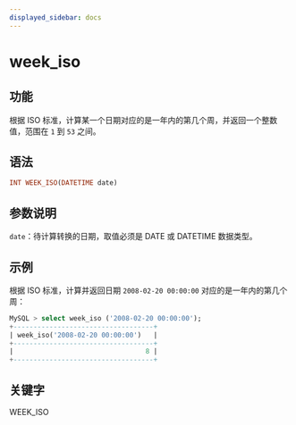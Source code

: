 ```yaml
---
displayed_sidebar: docs
---
```


# week_iso

## 功能

根据 ISO 标准，计算某一个日期对应的是一年内的第几个周，并返回一个整数值，范围在 `1` 到 `53` 之间。

## 语法

```Haskell
INT WEEK_ISO(DATETIME date)
```

## 参数说明

`date`：待计算转换的日期，取值必须是 DATE 或 DATETIME 数据类型。

## 示例

根据 ISO 标准，计算并返回日期 `2008-02-20 00:00:00` 对应的是一年内的第几个周：

```SQL
MySQL > select week_iso ('2008-02-20 00:00:00');
+-----------------------------------+
| week_iso('2008-02-20 00:00:00')   |
+-----------------------------------+
|                                 8 |
+-----------------------------------+
```

## 关键字

WEEK_ISO
